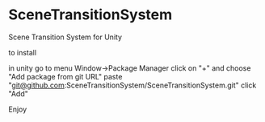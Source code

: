 # SceneTransitionSystem
Scene Transition System for Unity

to install

in unity 
go to menu Window->Package Manager
click on "+" and choose "Add package from git URL"
paste "git@github.com:SceneTransitionSystem/SceneTransitionSystem.git"
click "Add"

Enjoy
